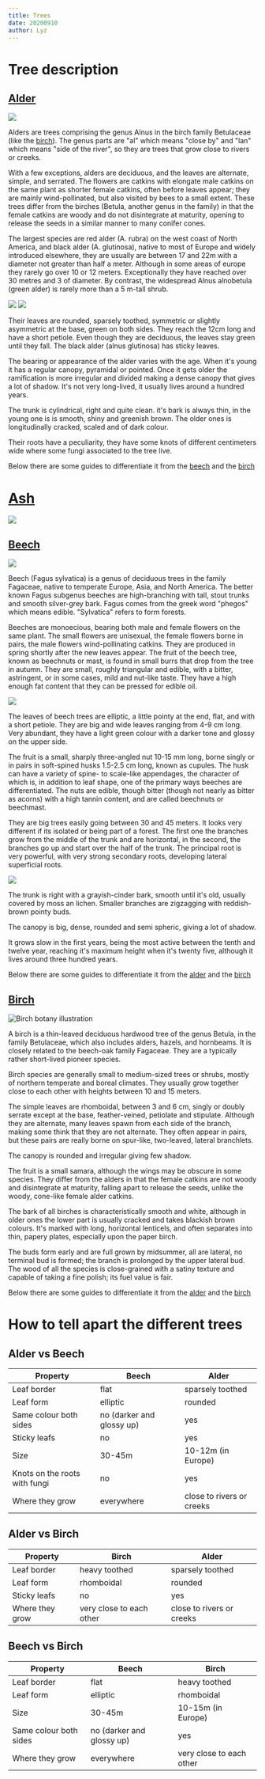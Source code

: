 ```yaml
---
title: Trees
date: 20200910
author: Lyz
---
```


# Tree description

## [Alder](https://en.wikipedia.org/wiki/Alder)

![ ](Alder-3.jpg)

Alders are trees comprising the genus Alnus in the birch family Betulaceae (like
the [birch](#birch)). The genus parts are "al" which means "close by" and "lan"
which means "side of the river", so they are trees that grow close to rivers or
creeks.

With a few exceptions, alders are deciduous, and the leaves are alternate,
simple, and serrated. The flowers are catkins with elongate male catkins on the
same plant as shorter female catkins, often before leaves appear; they are
mainly wind-pollinated, but also visited by bees to a small extent. These trees
differ from the birches (Betula, another genus in the family) in that the female
catkins are woody and do not disintegrate at maturity, opening to release the
seeds in a similar manner to many conifer cones.

The largest species are red alder (A. rubra) on the west coast of North America,
and black alder (A. glutinosa), native to most of Europe and widely introduced
elsewhere, they are usually are between 17 and 22m with a diameter not greater
than half a meter. Although in some areas of europe they rarely go over 10 or 12
meters. Exceptionally they have reached over 30 metres and 3 of diameter. By
contrast, the widespread Alnus alnobetula (green alder) is rarely more than a 5
m-tall shrub.

![ ](Alder-1.jpg) ![ ](Alder-2.jpg)

Their leaves are rounded, sparsely toothed, symmetric or slightly asymmetric at
the base, green on both sides. They reach the 12cm long and have a short
petiole. Even though they are deciduous, the leaves stay green until they fall.
The black alder (alnus glutinosa) has sticky leaves.

The bearing or appearance of the alder varies with the age. When it's young it
has a regular canopy, pyramidal or pointed. Once it gets older the ramification
is more irregular and divided making a dense canopy that gives a lot of shadow.
It's not very long-lived, it usually lives around a hundred years.

The trunk is cylindrical, right and quite clean. it's bark is always thin, in
the young one is is smooth, shiny and greenish brown. The older ones is
longitudinally cracked, scaled and of dark colour.

Their roots have a peculiarity, they have some knots of different centimeters
wide where some fungi associated to the tree live.

Below there are some guides to differentiate it from the
[beech](#alder-vs-beech) and the [birch](#alder-vs-birch)

# [Ash](https://en.wikipedia.org/wiki/Fraxinus)

![ ](tree_ash.jpg)

## [Beech](https://en.wikipedia.org/wiki/Beech)

![ ](tree_beech.jpg)

Beech (Fagus sylvatica) is a genus of deciduous trees in the family Fagaceae,
native to temperate Europe, Asia, and North America. The better known Fagus
subgenus beeches are high-branching with tall, stout trunks and smooth
silver-grey bark. Fagus comes from the greek word "phegos" which means edible.
"Sylvatica" refers to form forests.

Beeches are monoecious, bearing both male and female flowers on the same plant.
The small flowers are unisexual, the female flowers borne in pairs, the male
flowers wind-pollinating catkins. They are produced in spring shortly after the
new leaves appear. The fruit of the beech tree, known as beechnuts or mast, is
found in small burrs that drop from the tree in autumn. They are small, roughly
triangular and edible, with a bitter, astringent, or in some cases, mild and
nut-like taste. They have a high enough fat content that they can be pressed for
edible oil.

![ ](beech-4.jpg)

The leaves of beech trees are elliptic, a little pointy at the end, flat, and
with a short petiole. They are big and wide leaves ranging from 4-9 cm long.
Very abundant, they have a light green colour with a darker tone and glossy on
the upper side.

The fruit is a small, sharply three-angled nut 10-15 mm long, borne singly or in
pairs in soft-spined husks 1.5-2.5 cm long, known as cupules. The husk can have
a variety of spine- to scale-like appendages, the character of which is, in
addition to leaf shape, one of the primary ways beeches are differentiated. The
nuts are edible, though bitter (though not nearly as bitter as acorns) with a
high tannin content, and are called beechnuts or beechmast.

They are big trees easily going between 30 and 45 meters. It looks very
different if its isolated or being part of a forest. The first one the branches
grow from the middle of the trunk and are horizontal, in the second, the
branches go up and start over the half of the trunk. The principal root is very
powerful, with very strong secondary roots, developing lateral superficial
roots.

![ ](beech-bark.jpg)

The trunk is right with a grayish-cinder bark, smooth until it's old, usually
covered by moss an lichen. Smaller branches are zigzagging with reddish-brown
pointy buds.

The canopy is big, dense, rounded and semi spheric, giving a lot of shadow.

It grows slow in the first years, being the most active between the tenth and
twelve year, reaching it's maximum height when it's twenty five, although it
lives around three hundred years.

Below there are some guides to differentiate it from the
[alder](#alder-vs-beech) and the [birch](#beech-vs-birch)

## [Birch](https://en.wikipedia.org/wiki/Birch)

![Birch botany illustration](tree_birch.jpg)

A birch is a thin-leaved deciduous hardwood tree of the genus Betula, in the
family Betulaceae, which also includes alders, hazels, and hornbeams. It is
closely related to the beech-oak family Fagaceae. They are a typically rather
short-lived pioneer species.

Birch species are generally small to medium-sized trees or shrubs, mostly of
northern temperate and boreal climates. They usually grow together close to each
other with heights between 10 and 15 meters.

The simple leaves are rhomboidal, between 3 and 6 cm, singly or doubly serrate
except at the base, feather-veined, petiolate and stipulate. Although they are
alternate, many leaves spawn from each side of the branch, making some think
that they are not alternate. They often appear in pairs, but these pairs are
really borne on spur-like, two-leaved, lateral branchlets.

The canopy is rounded and irregular giving few shadow.

The fruit is a small samara, although the wings may be obscure in some species.
They differ from the alders in that the female catkins are not woody and
disintegrate at maturity, falling apart to release the seeds, unlike the woody,
cone-like female alder catkins.

The bark of all birches is characteristically smooth and white, although in
older ones the lower part is usually cracked and takes blackish brown colours.
It's marked with long, horizontal lenticels, and often separates into thin,
papery plates, especially upon the paper birch.

The buds form early and are full grown by midsummer, all are lateral, no
terminal bud is formed; the branch is prolonged by the upper lateral bud. The
wood of all the species is close-grained with a satiny texture and capable of
taking a fine polish; its fuel value is fair.

Below there are some guides to differentiate it from the
[alder](#alder-vs-birch) and the [birch](#beech-vs-birch)

# How to tell apart the different trees

## Alder vs Beech

| Property                      | Beech                     | Alder                     |
| ----------------------------- | ------------------------- | ------------------------- |
| Leaf border                   | flat                      | sparsely toothed          |
| Leaf form                     | elliptic                  | rounded                   |
| Same colour both sides        | no (darker and glossy up) | yes                       |
| Sticky leafs                  | no                        | yes                       |
| Size                          | 30-45m                    | 10-12m (in Europe)        |
| Knots on the roots with fungi | no                        | yes                       |
| Where they grow               | everywhere                | close to rivers or creeks |

## Alder vs Birch

| Property        | Birch                    | Alder                     |
| --------------- | ------------------------ | ------------------------- |
| Leaf border     | heavy toothed            | sparsely toothed          |
| Leaf form       | rhomboidal               | rounded                   |
| Sticky leafs    | no                       | yes                       |
| Where they grow | very close to each other | close to rivers or creeks |

## Beech vs Birch

| Property               | Beech                     | Birch                    |
| ---------------------- | ------------------------- | ------------------------ |
| Leaf border            | flat                      | heavy toothed            |
| Leaf form              | elliptic                  | rhomboidal               |
| Size                   | 30-45m                    | 10-15m (in Europe)       |
| Same colour both sides | no (darker and glossy up) | yes                      |
| Where they grow        | everywhere                | very close to each other |
